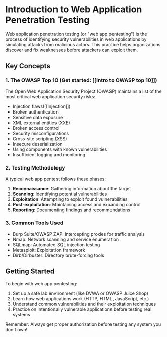 
# Introduction to Web Application Penetration Testing

Web application penetration testing (or "web app pentesting") is the process of identifying security vulnerabilities in web applications by simulating attacks from malicious actors. This practice helps organizations discover and fix weaknesses before attackers can exploit them.

## Key Concepts

### 1. The OWASP Top 10 (Get started: [[Intro to OWASP top 10]])
The Open Web Application Security Project (OWASP) maintains a list of the most critical web application security risks:
- Injection flaws([[Injection]])
- Broken authentication
- Sensitive data exposure
- XML external entities (XXE)
- Broken access control
- Security misconfigurations
- Cross-site scripting (XSS)
- Insecure deserialization
- Using components with known vulnerabilities
- Insufficient logging and monitoring

### 2. Testing Methodology
A typical web app pentest follows these phases:
1. **Reconnaissance**: Gathering information about the target
2. **Scanning**: Identifying potential vulnerabilities
3. **Exploitation**: Attempting to exploit found vulnerabilities
4. **Post-exploitation**: Maintaining access and expanding control
5. **Reporting**: Documenting findings and recommendations

### 3. Common Tools Used
- Burp Suite/OWASP ZAP: Intercepting proxies for traffic analysis
- Nmap: Network scanning and service enumeration
- SQLmap: Automated SQL injection testing 
- Metasploit: Exploitation framework 
- Dirb/Dirbuster: Directory brute-forcing tools

## Getting Started

To begin with web app pentesting:
1. Set up a safe lab environment (like DVWA or OWASP Juice Shop)
2. Learn how web applications work (HTTP, HTML, JavaScript, etc.)
3. Understand common vulnerabilities and their exploitation techniques 
4. Practice on intentionally vulnerable applications before testing real systems

Remember: Always get proper authorization before testing any system you don't own!
